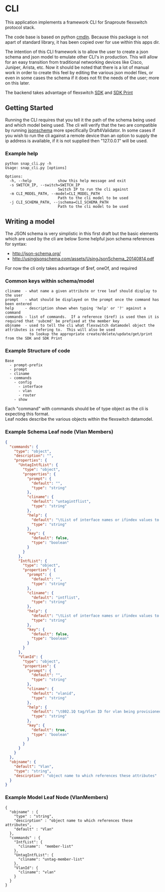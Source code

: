 # CLI
This application implements a framework CLI for Snaproute flexswitch protocol stack.

The code base is based on python [cmdln](http://code.google.com/p/cmdln/).  Because this package is not apart of standard library, it has been copied over for use within this apps dir.

The intention of this CLI framework is to allow the user to create a json schema and json model to emulate other CLI's in production.  This will allow for an easy transition from traditional networking devices like Cisco, Juniper, Arista, etc.  Now it should be noted that there is a lot of manual work in order to create this feel by editing the various json model files, or even in some cases the schema if it does not fit the needs of the user; more on this later.

The backend takes advantage of flexswitch [SDK](https://github.com/SnapRoute/flexSdk/blob/master/py/flexswitchV2.py) and [SDK Print](https://github.com/SnapRoute/flexSdk/blob/master/py/flexprint.py)

## Getting Started
Running the CLI requires that you tell it the path of the schema being used and which model being used.   The cli will verify that the two are compatible by running [jsonschema](https://pypi.python.org/pypi/jsonschema) more specifically Draft4Validator.  In some cases if you wish to run the cli against a remote device than an option to supply the ip address is available, if it is not supplied then "127.0.0.1" will be used.

### Example help
```
python snap_cli.py -h
Usage: snap_cli.py [options]

Options:
  -h, --help            show this help message and exit
  -s SWITCH_IP, --switch=SWITCH_IP
                        Switch IP to run the cli against
  -m CLI_MODEL_PATH, --model=CLI_MODEL_PATH
                        Path to the cli model to be used
  -j CLI_SCHEMA_PATH, --jschema=CLI_SCHEMA_PATH
                        Path to the cli model to be used

```

## Writing a model
The JSON schema is very simplistic in this first draft but the basic elements which are used by the cli are below
Some helpful json schema references for syntax:
- http://json-schema.org/
- http://usingjsonschema.com/assets/UsingJsonSchema_20140814.pdf

For now the cli only takes advantage of $ref, oneOf, and required

### Common keys within schema/model
```
cliname  - what name a given attribute or tree leaf should display to the user
prompt   - what should be displayed on the prompt once the command has been entered
help     - description shown when typing 'help' or '?' against a command
commands - list of commands.  If a reference ($ref) is used then it is required that 'subcmd' be prefixed at the member key
objname  - used to tell the cli what flexswitch datamodel object the attributes is refering to.  This will also be used
           to lookup the appropriate create/delete/update/get/print from the SDK and SDK Print
```

### Example Structure of code
```
Base
  - prompt-prefix
  - prompt
  - cliname
  - commands
    - config
      - interface
      - vlan
      - router
    - show
```
Each "command" with commands should be of type object as the cli is expecting this format.  
Leaf nodes describe the various objects within the flexswitch datamodel.
### Example Schema Leaf node (Vlan Members)
```json
{
  "commands": {
    "type": "object",
    "description": "",
    "properties": {
      "UntagIntfList": {
        "type": "object",
        "properties": {
          "prompt": {
            "default": "",
            "type": "string"
          },
          "cliname": {
            "default": "untagintflist",
            "type": "string"
          },
          "help": {
            "default": "\tList of interface names or ifindex values to  be added as untagged members of the vlan",
            "type": "string"
          },
          "key": {
            "default": false,
            "type": "boolean"
          }
        }
      },
      "IntfList": {
        "type": "object",
        "properties": {
          "prompt": {
            "default": "",
            "type": "string"
          },
          "cliname": {
            "default": "intflist",
            "type": "string"
          },
          "help": {
            "default": "\tList of interface names or ifindex values to  be added as tagged members of the vlan",
            "type": "string"
          },
          "key": {
            "default": false,
            "type": "boolean"
          }
        }
      },
      "VlanId": {
        "type": "object",
        "properties": {
          "prompt": {
            "default": "",
            "type": "string"
          },
          "cliname": {
            "default": "vlanid",
            "type": "string"
          },
          "help": {
            "default": "\t802.1Q tag/Vlan ID for vlan being provisioned",
            "type": "string"
          },
          "key": {
            "default": true,
            "type": "boolean"
          }
        }
      }
    }
  },
  "objname": {
    "default": "Vlan",
    "type": "string",
    "descirption": "object name to which references these attributes"
  }
}

```
### Example Model Leaf Node (VlanMembers)
```
{
  "objname" : {
    "type" : "string",
    "descirption" : "object name to which references these attributes",
    "default" : "Vlan"
  },
  "commands" : {
    "IntfList": {
      "cliname":  "member-list"
    },
    "UntagIntfList": {
      "cliname": "untag-member-list"
    },
    "VlanId": {
      "cliname": "vlan"
    }
  }
}
```
